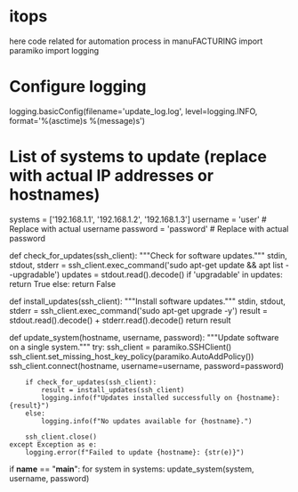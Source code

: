 # itops
here code related for automation process in  manuFACTURING
import paramiko
import logging

# Configure logging
logging.basicConfig(filename='update_log.log', level=logging.INFO, format='%(asctime)s %(message)s')

# List of systems to update (replace with actual IP addresses or hostnames)
systems = ['192.168.1.1', '192.168.1.2', '192.168.1.3']
username = 'user' # Replace with actual username
password = 'password' # Replace with actual password

def check_for_updates(ssh_client):
    """Check for software updates."""
    stdin, stdout, stderr = ssh_client.exec_command('sudo apt-get update && apt list --upgradable')
    updates = stdout.read().decode()
    if 'upgradable' in updates:
        return True
    else:
        return False

def install_updates(ssh_client):
    """Install software updates."""
    stdin, stdout, stderr = ssh_client.exec_command('sudo apt-get upgrade -y')
    result = stdout.read().decode() + stderr.read().decode()
    return result

def update_system(hostname, username, password):
    """Update software on a single system."""
    try:
        ssh_client = paramiko.SSHClient()
        ssh_client.set_missing_host_key_policy(paramiko.AutoAddPolicy())
        ssh_client.connect(hostname, username=username, password=password)
        
        if check_for_updates(ssh_client):
            result = install_updates(ssh_client)
            logging.info(f"Updates installed successfully on {hostname}: {result}")
        else:
            logging.info(f"No updates available for {hostname}.")
        
        ssh_client.close()
    except Exception as e:
        logging.error(f"Failed to update {hostname}: {str(e)}")

if __name__ == "__main__":
    for system in systems:
        update_system(system, username, password)
